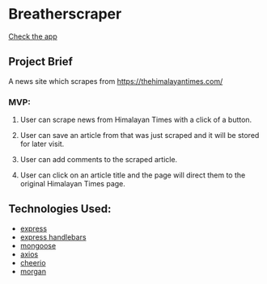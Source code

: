 # Breatherscraper 

[Check the app](https://breatherscraper.herokuapp.com/)

## Project Brief

A news site which scrapes from https://thehimalayantimes.com/

### MVP:

1. User can scrape news from Himalayan Times with a click of a button.

2. User can save an article from that was just scraped and it will be stored for later visit.

3. User can add comments to the scraped article.

4. User can click on an article title and the page will direct them to the original Himalayan Times page.

## Technologies Used: 
  
  * [express](https://www.npmjs.com/package/express)
  * [express handlebars](https://www.npmjs.com/package/express-handlebars)
  * [mongoose](https://www.npmjs.com/package/mongoose)
  * [axios](https://www.npmjs.com/package/axios)
  * [cheerio](https://www.npmjs.com/search?q=cheerio)
  * [morgan](https://www.npmjs.com/package/morgan)



